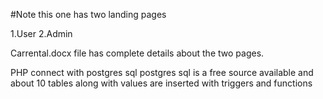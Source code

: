#Note this one has two landing pages

1.User
2.Admin

Carrental.docx file has complete details about the two pages.

PHP connect with postgres sql postgres sql is a free source available and about 10 tables along with values are inserted with triggers and functions
